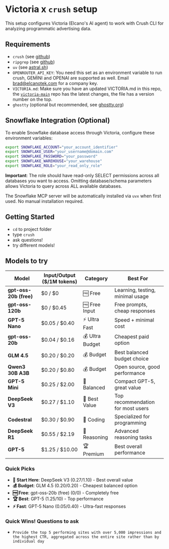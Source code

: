 # Victoria x ```crush``` setup

This setup configures Victoria (Elcano's AI agent) to work with Crush CLI for analyzing programmatic advertising data.

## Requirements

* ```crush``` (see [github](https://github.com/charmbracelet/crush))
* ```ripgrep``` (see [github](https://github.com/BurntSushi/ripgrep))
* ```uv``` (see [astral.sh](https://docs.astral.sh/uv/getting-started/installation/))
* ```OPENROUTER_API_KEY```: You need this set as an environment variable to run crush, GEMINI and OPENAI are supported as well. Email [brad@elcanotek.com](mailto:brad@elcanotek.com) for a company key.
* ```VICTORIA.md```: Make sure you have an updated VICTORIA.md in this repo, the [```victoria-main```](https://github.com/ElcanoTek/victoria-main) repo has the latest changes, the file has a version number on the top.
* ```ghostty``` (optional but recommended, see [ghostty.org](https://ghostty.org/))

## Snowflake Integration (Optional)

To enable Snowflake database access through Victoria, configure these environment variables:

```bash
export SNOWFLAKE_ACCOUNT="your_account_identifier"
export SNOWFLAKE_USER="your_username@domain.com"
export SNOWFLAKE_PASSWORD="your_password"
export SNOWFLAKE_WAREHOUSE="your_warehouse"
export SNOWFLAKE_ROLE="your_read_only_role"
```

**Important**: The role should have read-only SELECT permissions across all databases you want to access. Omitting database/schema parameters allows Victoria to query across ALL available databases.

The Snowflake MCP server will be automatically installed via ```uvx``` when first used. No manual installation required.

## Getting Started
* ```cd``` to project folder
* type ```crush```
* ask questions!
* try different models!

## Models to try

| Model | Input/Output ($/1M tokens) | Category | Best For |
|-------|---------------------------|----------|----------|
| **gpt-oss-20b (free)** | $0 / $0 | 🆓 Free | Learning, testing, minimal usage |
| **gpt-oss-120b** | $0 / $0.45 | 🆓 Free Input | Free prompts, cheap responses |
| **GPT-5 Nano** | $0.05 / $0.40 | ⚡ Ultra Fast | Speed + minimal cost |
| **gpt-oss-20b** | $0.04 / $0.16 | 💰 Ultra Budget | Cheapest paid option |
| **GLM 4.5** | $0.20 / $0.20 | 💰 Budget | Best balanced budget choice |
| **Qwen3 30B A3B** | $0.20 / $0.80 | 💰 Budget | Open source, good performance |
| **GPT-5 Mini** | $0.25 / $2.00 | 🎯 Balanced | Compact GPT-5, great value |
| **DeepSeek V3** | $0.27 / $1.10 | 🎯 Best Value | Top recommendation for most users |
| **Codestral** | $0.30 / $0.90 | 🔧 Coding | Specialized for programming |
| **DeepSeek R1** | $0.55 / $2.19 | 🧠 Reasoning | Advanced reasoning tasks |
| **GPT-5** | $1.25 / $10.00 | 🏆 Premium | Best overall performance |

### Quick Picks

- **🎯 Start Here**: DeepSeek V3 ($0.27/$1.10) - Best overall value
- **💰 Budget**: GLM 4.5 ($0.20/$0.20) - Cheapest balanced option
- **🆓 Free**: gpt-oss-20b (free) ($0/$0) - Completely free
- **🏆 Best**: GPT-5 ($1.25/$10) - Top performance
- **⚡ Fast**: GPT-5 Nano ($0.05/$0.40) - Ultra-fast responses

### Quick Wins! Questions to ask

* ```Provide the top 5 performing sites with over 5,000 impressions and the highest CTR, aggregated across the entire site rather than by individual day```

